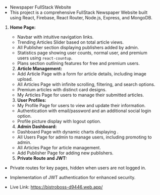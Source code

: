 - Newspaper FullStack Website
- This project is a comprehensive FullStack Newspaper Website built using React, Firebase, React Router, Node.js, Express, and MongoDB.

1. **Home Page:**
   - Navbar with intuitive navigation links.
   - Trending Articles Slider based on total article views.
   - All Publisher section displaying publishers added by admin.
   - Statistics page showing user counts, normal user, and premium users using `react-countup`.
   - Plans section outlining features for free and premium users.
 
   2. **Article Management:**
   - Add Article Page with a form for article details, including image upload.
   - All Articles Page with infinite scrolling, filtering, and search options.
   - Premium articles with distinct card designs.
   - My Articles Page for users to manage their submitted articles.

   3. **User Profiles:**
   - My Profile Page for users to view and update their information.
   - Authentication with email/password and an additional social login option.
   - Profile picture display with logout option.

   4. **Admin Dashboard:**
   - Dashboard Page with dynamic charts displaying .
   - All Users Page for admin to manage users, including promoting to admin.
   - All Articles Page for article management.
   - Add Publisher Page for adding new publishers.

   5. **Private Route and JWT:**
  - Private routes for key pages, hidden when users are not logged in.
  - Implementation of JWT authentication for enhanced security.


 -  Live Link: https://bistroboss-d9446.web.app/